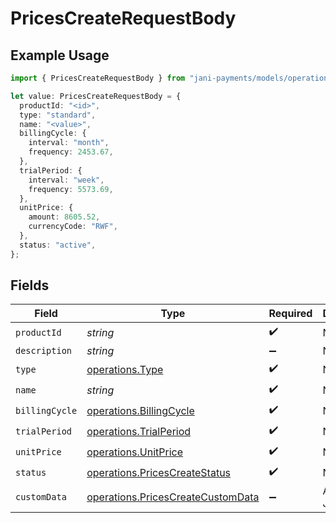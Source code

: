 # PricesCreateRequestBody

## Example Usage

```typescript
import { PricesCreateRequestBody } from "jani-payments/models/operations";

let value: PricesCreateRequestBody = {
  productId: "<id>",
  type: "standard",
  name: "<value>",
  billingCycle: {
    interval: "month",
    frequency: 2453.67,
  },
  trialPeriod: {
    interval: "week",
    frequency: 5573.69,
  },
  unitPrice: {
    amount: 8605.52,
    currencyCode: "RWF",
  },
  status: "active",
};
```

## Fields

| Field                                                                                  | Type                                                                                   | Required                                                                               | Description                                                                            |
| -------------------------------------------------------------------------------------- | -------------------------------------------------------------------------------------- | -------------------------------------------------------------------------------------- | -------------------------------------------------------------------------------------- |
| `productId`                                                                            | *string*                                                                               | :heavy_check_mark:                                                                     | N/A                                                                                    |
| `description`                                                                          | *string*                                                                               | :heavy_minus_sign:                                                                     | N/A                                                                                    |
| `type`                                                                                 | [operations.Type](../../models/operations/type.md)                                     | :heavy_check_mark:                                                                     | N/A                                                                                    |
| `name`                                                                                 | *string*                                                                               | :heavy_check_mark:                                                                     | N/A                                                                                    |
| `billingCycle`                                                                         | [operations.BillingCycle](../../models/operations/billingcycle.md)                     | :heavy_check_mark:                                                                     | N/A                                                                                    |
| `trialPeriod`                                                                          | [operations.TrialPeriod](../../models/operations/trialperiod.md)                       | :heavy_check_mark:                                                                     | N/A                                                                                    |
| `unitPrice`                                                                            | [operations.UnitPrice](../../models/operations/unitprice.md)                           | :heavy_check_mark:                                                                     | N/A                                                                                    |
| `status`                                                                               | [operations.PricesCreateStatus](../../models/operations/pricescreatestatus.md)         | :heavy_check_mark:                                                                     | N/A                                                                                    |
| `customData`                                                                           | [operations.PricesCreateCustomData](../../models/operations/pricescreatecustomdata.md) | :heavy_minus_sign:                                                                     | Any valid JSON value                                                                   |